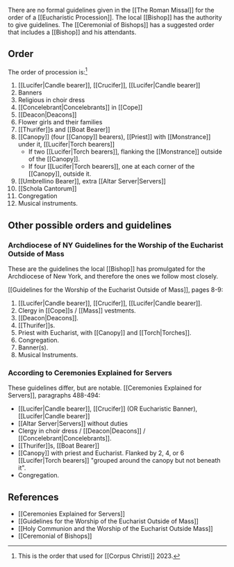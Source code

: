 There are no formal guidelines given in the [[The Roman Missal]] for the order of a [[Eucharistic Procession]]. The local [[Bishop]] has the authority to give guidelines. The [[Ceremonial of Bishops]] has a suggested order that includes a [[Bishop]] and his attendants.

## Order
The order of procession is:[^usage]

1. [[Lucifer|Candle bearer]], [[Crucifer]], [[Lucifer|Candle bearer]]
2. Banners
3. Religious in choir dress
4. [[Concelebrant|Concelebrants]] in [[Cope]]
5. [[Deacon|Deacons]]
6. Flower girls and their families
7. [[Thurifer]]s and [[Boat Bearer]]
8. [[Canopy]] (four [[Canopy]] bearers), [[Priest]] with [[Monstrance]] under it, [[Lucifer|Torch bearers]]
	- If two [[Lucifer|Torch bearers]], flanking the [[Monstrance]] outside of the [[Canopy]].
	- If four [[Lucifer|Torch bearers]], one at each corner of the [[Canopy]], outside it.
9. [[Umbrellino Bearer]], extra [[Altar Server|Servers]]
10. [[Schola Cantorum]]
11. Congregation
12. Musical instruments.

[^usage]: This is the order that used for [[Corpus Christi]] 2023.

## Other possible orders and guidelines

### Archdiocese of NY Guidelines for the Worship of the Eucharist Outside of Mass
These are the guidelines the local [[Bishop]] has promulgated for the Archdiocese of New York, and therefore the ones we follow most closely.

[[Guidelines for the Worship of the Eucharist Outside of Mass]], pages 8-9:

1. [[Lucifer|Candle bearer]], [[Crucifer]], [[Lucifer|Candle bearer]].
2. Clergy in [[Cope]]s / [[Mass]] vestments.
3. [[Deacon|Deacons]].
4. [[Thurifer]]s.
5. Priest with Eucharist, with [[Canopy]] and [[Torch|Torches]].
6. Congregation.
7. Banner(s).
8. Musical Instruments.

### According to Ceremonies Explained for Servers
These guidelines differ, but are notable. [[Ceremonies Explained for Servers]], paragraphs 488-494:

- [[Lucifer|Candle bearer]], [[Crucifer]] (OR Eucharistic Banner), [[Lucifer|Candle bearer]] 
- [[Altar Server|Servers]] without duties
- Clergy in choir dress / [[Deacon|Deacons]] / [[Concelebrant|Concelebrants]].
- [[Thurifer]]s, [[Boat Bearer]]
- [[Canopy]] with priest and Eucharist. Flanked by 2, 4, or 6 [[Lucifer|Torch bearers]] "grouped around the canopy but not beneath it".
- Congregation.

## References
- [[Ceremonies Explained for Servers]]
- [[Guidelines for the Worship of the Eucharist Outside of Mass]]
- [[Holy Communion and the Worship of the Eucharist Outside Mass]]
- [[Ceremonial of Bishops]]